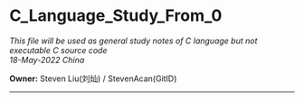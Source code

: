 # C_Language_Study_From_0

*This file will be used as general study notes of C language but not executable C source code*  
*18-May-2022 China* 

**Owner:**
  Steven Liu(刘灿) / StevenAcan(GitID)

<hr size="0.1">




